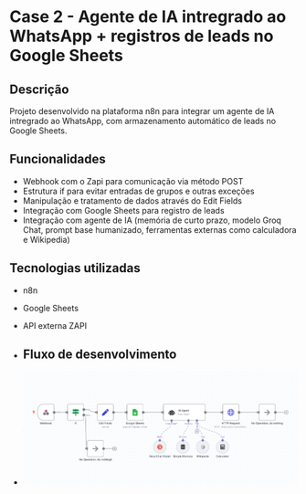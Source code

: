 # Case 2 - Agente de IA intregrado ao WhatsApp +  registros de leads no Google Sheets

## Descrição
Projeto desenvolvido na plataforma n8n para integrar um agente de IA intregrado ao WhatsApp, com armazenamento automático de leads no Google Sheets.

## Funcionalidades
- Webhook com o Zapi para comunicação via método POST
- Estrutura if para evitar entradas de grupos e outras exceções
- Manipulação e tratamento de dados através do Edit Fields
- Integração com Google Sheets para registro de leads
- Integração com agente de IA (memória de curto prazo, modelo Groq Chat, prompt base humanizado, ferramentas externas como calculadora e Wikipedia)

## Tecnologias utilizadas
- n8n
- Google Sheets
- API externa ZAPI

- ## Fluxo de desenvolvimento

- ![Fluxo de desenvolvimento agente de ia com integração WhatsApp + registros de leads no google sheets](https://github.com/riansousa1/n8n-projects/raw/main/case02img.png?raw=true)
